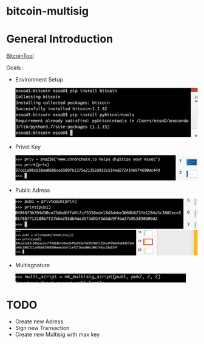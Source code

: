 # bitcoin-multisig

# General Introduction

[BitcoinTool](https://github.com/vbuterin/pybitcointools/tree/aeb0a2bbb8bbfe421432d776c649650eaeb882a5)

Goals :

- Environment Setup

  ![alt text](https://github.com/Bibi10/bitcoin-multisig/blob/master/1.png)

- Privet Key

  ![alt text](https://github.com/Bibi10/bitcoin-multisig/blob/master/2.png)

- Public Adress

  ![alt text](https://github.com/Bibi10/bitcoin-multisig/blob/master/3.png)
  ![alt text](https://github.com/Bibi10/bitcoin-multisig/blob/master/4.png)

- Multisgnature

  ![alt text](https://github.com/Bibi10/bitcoin-multisig/blob/master/5.png)

# TODO

- Create new Adress
- Sign new Transaction
- Create new Multisig with max key

